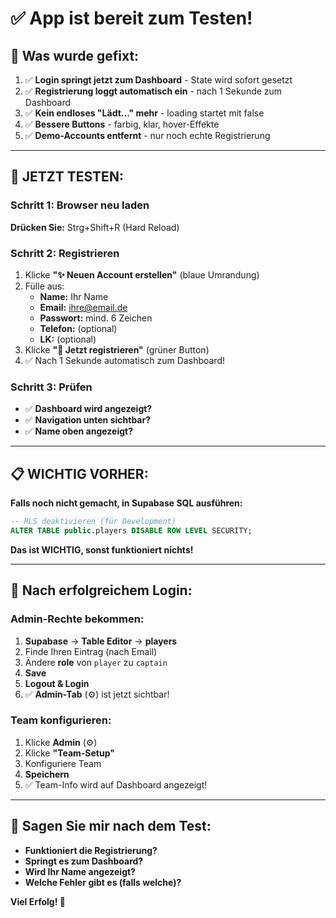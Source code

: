 # ✅ App ist bereit zum Testen!

## 🔧 Was wurde gefixt:

1. ✅ **Login springt jetzt zum Dashboard** - State wird sofort gesetzt
2. ✅ **Registrierung loggt automatisch ein** - nach 1 Sekunde zum Dashboard
3. ✅ **Kein endloses "Lädt..." mehr** - loading startet mit false
4. ✅ **Bessere Buttons** - farbig, klar, hover-Effekte
5. ✅ **Demo-Accounts entfernt** - nur noch echte Registrierung

---

## 🧪 JETZT TESTEN:

### Schritt 1: Browser neu laden
**Drücken Sie:** Strg+Shift+R (Hard Reload)

### Schritt 2: Registrieren
1. Klicke **"✨ Neuen Account erstellen"** (blaue Umrandung)
2. Fülle aus:
   - **Name:** Ihr Name
   - **Email:** ihre@email.de
   - **Passwort:** mind. 6 Zeichen
   - **Telefon:** (optional)
   - **LK:** (optional)
3. Klicke **"🎾 Jetzt registrieren"** (grüner Button)
4. ✅ Nach 1 Sekunde automatisch zum Dashboard!

### Schritt 3: Prüfen
- ✅ **Dashboard wird angezeigt?**
- ✅ **Navigation unten sichtbar?**
- ✅ **Name oben angezeigt?**

---

## 📋 WICHTIG VORHER:

**Falls noch nicht gemacht, in Supabase SQL ausführen:**

```sql
-- RLS deaktivieren (für Development)
ALTER TABLE public.players DISABLE ROW LEVEL SECURITY;
```

**Das ist WICHTIG, sonst funktioniert nichts!**

---

## 🎯 Nach erfolgreichem Login:

### Admin-Rechte bekommen:
1. **Supabase** → **Table Editor** → **players**
2. Finde Ihren Eintrag (nach Email)
3. Ändere **role** von `player` zu `captain`
4. **Save**
5. **Logout & Login**
6. ✅ **Admin-Tab** (⚙️) ist jetzt sichtbar!

### Team konfigurieren:
1. Klicke **Admin** (⚙️)
2. Klicke **"Team-Setup"**
3. Konfiguriere Team
4. **Speichern**
5. ✅ Team-Info wird auf Dashboard angezeigt!

---

## 💬 Sagen Sie mir nach dem Test:

- **Funktioniert die Registrierung?**
- **Springt es zum Dashboard?**
- **Wird Ihr Name angezeigt?**
- **Welche Fehler gibt es (falls welche)?**

**Viel Erfolg! 🎾**

